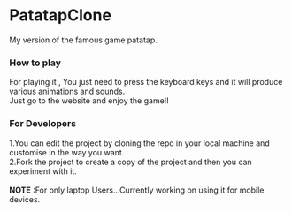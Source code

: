 # PatatapClone
My version of the famous game patatap.<br>
<h3>How to play</h3>
For playing it , You just need to press the keyboard keys and it will produce various animations and sounds.<br>
Just go to the website and enjoy the game!!<br>
<h3>For Developers</h3>
1.You can edit the project by cloning the repo in your local machine and customise in the way you want.<br>
2.Fork the project to create a copy of the project and then you can experiment with it.<br><br>
<strong>NOTE</strong> :For only laptop Users...Currently working on using it for mobile devices.<br>

